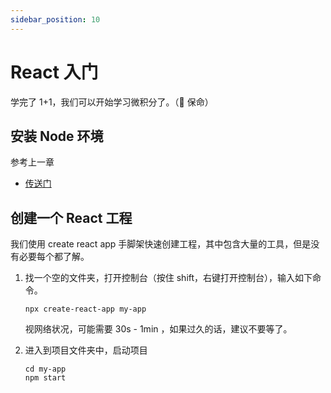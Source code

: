 ```yaml
---
sidebar_position: 10
---
```


# React 入门

学完了 1+1，我们可以开始学习微积分了。（🐶 保命）

## 安装 Node 环境

参考上一章

- [传送门](https://idealjs.github.io/full-stack-tutorial/docs/post-8#%E6%9C%AC%E5%9C%B0%E6%9E%84%E5%BB%BA%E7%8E%AF%E5%A2%83%E6%90%AD%E5%BB%BA)

## 创建一个 React 工程

我们使用 create react app 手脚架快速创建工程，其中包含大量的工具，但是没有必要每个都了解。

1. 找一个空的文件夹，打开控制台（按住 shift，右键打开控制台），输入如下命令。

   ```
   npx create-react-app my-app
   ```

   视网络状况，可能需要 30s - 1min ，如果过久的话，建议不要等了。

2. 进入到项目文件夹中，启动项目

   ```
   cd my-app
   npm start
   ```
